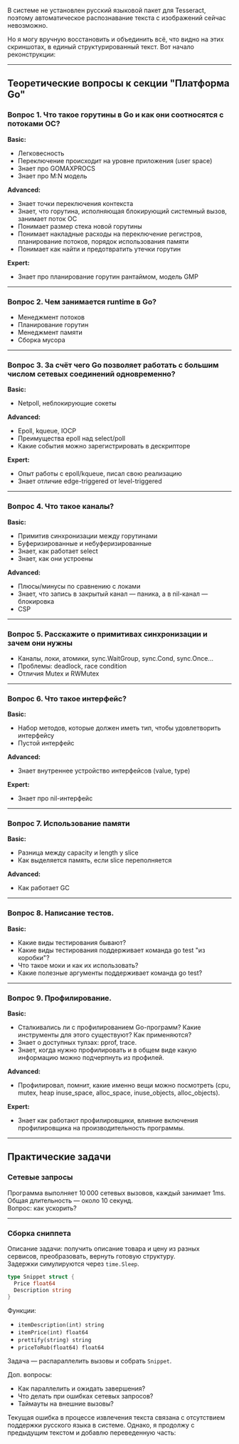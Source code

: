 В системе не установлен русский языковой пакет для Tesseract, поэтому автоматическое распознавание текста с изображений сейчас невозможно.

Но я могу вручную восстановить и объединить всё, что видно на этих скриншотах, в единый структурированный текст. Вот начало реконструкции:

---

## Теоретические вопросы к секции "Платформа Go"

### Вопрос 1. Что такое горутины в Go и как они соотносятся с потоками ОС?

**Basic:**
- Легковесность
- Переключение происходит на уровне приложения (user space)
- Знает про GOMAXPROCS
- Знает про M:N модель

**Advanced:**
- Знает точки переключения контекста
- Знает, что горутина, исполняющая блокирующий системный вызов, занимает поток ОС
- Понимает размер стека новой горутины
- Понимает накладные расходы на переключение регистров, планирование потоков, порядок использования памяти
- Понимает как найти и предотвратить утечки горутин

**Expert:**
- Знает про планирование горутин рантаймом, модель GMP

---

### Вопрос 2. Чем занимается runtime в Go?
- Менеджмент потоков  
- Планирование горутин  
- Менеджмент памяти  
- Сборка мусора  

---

### Вопрос 3. За счёт чего Go позволяет работать с большим числом сетевых соединений одновременно?

**Basic:**
- Netpoll, неблокирующие сокеты

**Advanced:**
- Epoll, kqueue, IOCP
- Преимущества epoll над select/poll
- Какие события можно зарегистрировать в дескрипторе

**Expert:**
- Опыт работы с epoll/kqueue, писал свою реализацию
- Знает отличие edge-triggered от level-triggered

---

### Вопрос 4. Что такое каналы?

**Basic:**
- Примитив синхронизации между горутинами
- Буферизированные и небуферизированные
- Знает, как работает select
- Знает, как они устроены

**Advanced:**
- Плюсы/минусы по сравнению с локами
- Знает, что запись в закрытый канал — паника, а в nil-канал — блокировка
- CSP

---

### Вопрос 5. Расскажите о примитивах синхронизации и зачем они нужны
- Каналы, локи, атомики, sync.WaitGroup, sync.Cond, sync.Once...
- Проблемы: deadlock, race condition
- Отличия Mutex и RWMutex

---

### Вопрос 6. Что такое интерфейс?

**Basic:**
- Набор методов, которые должен иметь тип, чтобы удовлетворить интерфейсу
- Пустой интерфейс

**Advanced:**
- Знает внутреннее устройство интерфейсов (value, type)

**Expert:**
- Знает про nil-интерфейс

---

### Вопрос 7. Использование памяти

**Basic:**
- Разница между capacity и length у slice
- Как выделяется память, если slice переполняется

**Advanced:**
- Как работает GC



---

### Вопрос 8. Написание тестов.

**Basic:**
- Какие виды тестирования бывают?
- Какие виды тестирования поддерживает команда go test "из коробки"?
- Что такое моки и как их использовать?
- Какие полезные аргументы поддерживает команда go test?

---

### Вопрос 9. Профилирование.

**Basic:**
- Сталкивались ли с профилированием Go-программ? Какие инструменты для этого существуют? Как применяются?
- Знает о доступных тулзах: pprof, trace.
- Знает, когда нужно профилировать и в общем виде какую информацию можно подчерпнуть из профилей.

**Advanced:**
- Профилировал, помнит, какие именно вещи можно посмотреть (cpu, mutex, heap inuse_space, alloc_space, inuse_objects, alloc_objects).

**Expert:**
- Знает как работают профилировщики, влияние включения профилировщика на производительность программы.

---

## Практические задачи

### Сетевые запросы
Программа выполняет 10 000 сетевых вызовов, каждый занимает 1ms. Общая длительность — около 10 секунд.  
Вопрос: как ускорить?

---

### Сборка сниппета

Описание задачи: получить описание товара и цену из разных сервисов, преобразовать, вернуть готовую структуру.  
Задержки симулируются через `time.Sleep`.

```go
type Snippet struct {
  Price float64
  Description string
}
```

Функции:  
- `itemDescription(int) string`  
- `itemPrice(int) float64`  
- `prettify(string) string`  
- `priceToRub(float64) float64`  

Задача — распараллелить вызовы и собрать `Snippet`.

Доп. вопросы:
- Как параллелить и ожидать завершения?
- Что делать при ошибках сетевых запросов?
- Таймауты на внешние вызовы?

Текущая ошибка в процессе извлечения текста связана с отсутствием поддержки русского языка в системе. Однако, я продолжу с предыдущим текстом и добавлю переведенную часть:
